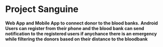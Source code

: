 # Project Sanguine 

**Web App and Mobile App to connect donor to the blood banks.**
**Android Users can register from their phone and the blood bank can send notification to the registered users if anychance there is an emergency while filtering the donors based on their distance to the bloodbank**
